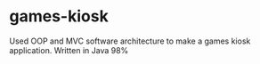 # games-kiosk
Used OOP and MVC software architecture to make a games kiosk application.
Written in Java
98%

